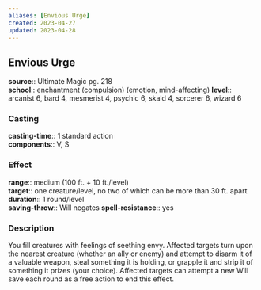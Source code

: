 ```yaml
---
aliases: [Envious Urge]
created: 2023-04-27
updated: 2023-04-28
---
```


## Envious Urge

**source**:: Ultimate Magic pg. 218  
**school**:: enchantment (compulsion) (emotion, mind-affecting)
**level**:: arcanist 6, bard 4, mesmerist 4, psychic 6, skald 4, sorcerer 6, wizard 6

### Casting

**casting-time**:: 1 standard action  
**components**:: V, S

### Effect

**range**:: medium (100 ft. + 10 ft./level)  
**target**:: one creature/level, no two of which can be more than 30 ft. apart  
**duration**:: 1 round/level  
**saving-throw**:: Will negates
**spell-resistance**:: yes

### Description

You fill creatures with feelings of seething envy. Affected targets turn upon the nearest creature (whether an ally or enemy) and attempt to disarm it of a valuable weapon, steal something it is holding, or grapple it and strip it of something it prizes (your choice). Affected targets can attempt a new Will save each round as a free action to end this effect.
